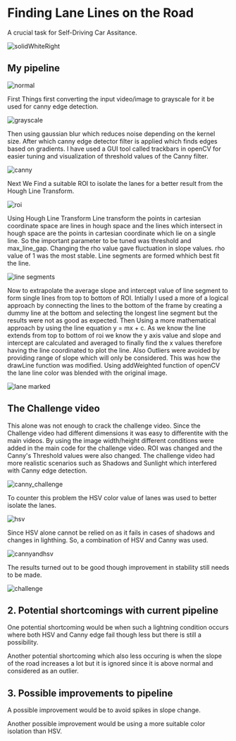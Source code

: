# **Finding Lane Lines on the Road** 

A crucial task for Self-Driving Car Assitance.

![solidWhiteRight](https://user-images.githubusercontent.com/58968984/80316245-36e92e00-881a-11ea-9885-722cfd3358f3.jpg)


## My pipeline

![normal](https://user-images.githubusercontent.com/58968984/80318501-3d7ea200-8828-11ea-9542-8984be67aec0.png)

First Things first converting the input video/image to grayscale for it be used for canny edge detection. 

![grayscale](https://user-images.githubusercontent.com/58968984/80318554-9a7a5800-8828-11ea-924c-6025d28004ca.png)

Then using gaussian blur which reduces noise depending on the kernel size. After which canny edge detector filter is applied which finds edges based on gradients. I have used a GUI tool called trackbars in openCV for easier tuning and visualization of threshold values of the Canny filter.

![canny](https://user-images.githubusercontent.com/58968984/80318647-33a96e80-8829-11ea-8393-d17efe118518.png)

Next We Find a suitable ROI to isolate the lanes for a better result from the Hough Line Transform.

![roi](https://user-images.githubusercontent.com/58968984/80318745-dc57ce00-8829-11ea-98f9-697b828b6c30.png)

Using Hough Line Transform Line transform the points in cartesian coordinate space are lines in hough space and the lines which intersect in hough space are the points in cartesian coordinate which lie on a single line. So the important parameter to be tuned was threshold and max_line_gap. Changing the rho value gave fluctuation in slope values. rho value of 1 was the most stable. Line segments are formed whhich best fit the line.

![line segments](https://user-images.githubusercontent.com/58968984/80319134-6012ba00-882c-11ea-9e3a-10c2500914d5.png)

Now to extrapolate the average slope and intercept value of line segment to form single lines from top to bottom of ROI. Intially I used a more of a logical approach by connecting the lines to the bottom of the frame by creating a dummy line at the bottom and selecting the longest line segment but the results were not as good as expected. Then Using a more mathematical approach by using the line equation y = mx + c. As we know the line extends from top to bottom of roi we know the y axis value and slope and intercept are calculated and averaged to finally find the x values therefore having the line coordinated to plot the line. Also Outliers were avoided by providing range of slope which will only be considered. This was how the drawLine function was modified. Using addWeighted function of openCV the lane line color was blended with the original image.

![lane marked](https://user-images.githubusercontent.com/58968984/80319449-dcf26380-882d-11ea-9ad7-e93624495a4d.png)

## The Challenge video

This alone was not enough to crack the challenge video. Since the Challenge video had different dimensions it was easy to differentite with the main videos. By using the image width/height different conditions were added in the main code for the challenge video. ROI was changed and the Canny's Threshold values were also changed. The challenge video had more realistic scenarios such as Shadows and Sunlight which interfered with Canny edge detection. 

![canny_challenge](https://user-images.githubusercontent.com/58968984/80319652-373ff400-882f-11ea-9393-197c1532c22b.png)

To counter this problem the HSV color value of lanes was used to better isolate the lanes.

![hsv](https://user-images.githubusercontent.com/58968984/80319690-69515600-882f-11ea-8786-7911aa6c6ce6.png)

Since HSV alone cannot be relied on as it fails in cases of shadows and changes in lighthing. So, a combination of HSV and Canny was used.

![cannyandhsv](https://user-images.githubusercontent.com/58968984/80320048-9ef73e80-8831-11ea-8c6d-5313d230c02c.png)

The results turned out to be good though improvement in stability still needs to be made.

![challenge](https://user-images.githubusercontent.com/58968984/80320073-d5cd5480-8831-11ea-9bf5-e5fe15998483.png)


## 2. Potential shortcomings with current pipeline

One potential shortcoming would be when such a lightning condition occurs where both HSV and Canny edge fail though less but there is still a possibility.

Another potential shortcoming which also less occuring is when the slope of the road increases a lot but it is ignored since it is above normal and considered as an outlier.


## 3. Possible improvements to pipeline

A possible improvement would be to avoid spikes in slope change.

Another possible improvement would be using a more suitable color isolation than HSV.

